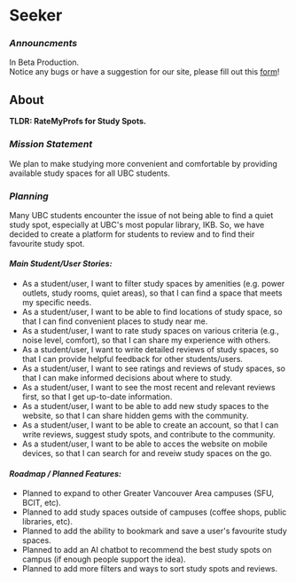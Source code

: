 # Seeker

### *Announcments*
In Beta Production. \
Notice any bugs or have a suggestion for our site, please fill out this [form](https://zxsjydb7pl0.typeform.com/to/k851wR8w)!

## About
**TLDR: RateMyProfs for Study Spots.**

### *Mission Statement*
We plan to make studying more convenient and comfortable by providing available study spaces for all UBC students. 

### *Planning*
Many UBC students encounter the issue of not being able to find a quiet study spot, especially at UBC's most popular library, IKB. So, we have decided to create a platform for students to review and to find their favourite study spot.

#### *Main Student/User Stories:*
- As a student/user, I want to filter study spaces by amenities (e.g. power outlets, study rooms, quiet areas), so that I can find a space that meets my specific needs.
- As a student/user, I want to be able to find locations of study space, so that I can find convenient places to study near me.
- As a student/user, I want to rate study spaces on various criteria (e.g., noise level, comfort), so that I can share my experience with others.
- As a student/user, I want to write detailed reviews of study spaces, so that I can provide helpful feedback for other students/users.
- As a student/user, I want to see ratings and reviews of study spaces, so that I can make informed decisions about where to study.
- As a student/user, I want to see the most recent and relevant reviews first, so that I get up-to-date information.
- As a student/user, I want to be able to add new study spaces to the website, so that I can share hidden gems with the community.
- As a student/user, I want to be able to create an account, so that I can write reviews, suggest study spots, and contribute to the community.
- As a student/user, I want to be able to acces the website on mobile devices, so that I can search for and reveiw study spaces on the go.

#### *Roadmap / Planned Features:*
- Planned to expand to other Greater Vancouver Area campuses (SFU, BCIT, etc).
- Planned to add study spaces outside of campuses (coffee shops, public libraries, etc).
- Planned to add the ability to bookmark and save a user's favourite study spaces.
- Planned to add an AI chatbot to recommend the best study spots on campus (if enough people support the idea).
- Planned to add more filters and ways to sort study spots and reviews.
